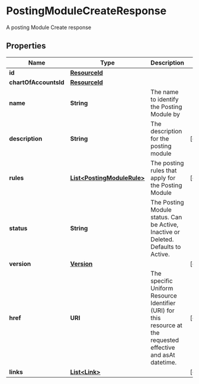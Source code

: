 

# PostingModuleCreateResponse

A posting Module Create response

## Properties

| Name | Type | Description | Notes |
|------------ | ------------- | ------------- | -------------|
|**id** | [**ResourceId**](ResourceId.md) |  |  |
|**chartOfAccountsId** | [**ResourceId**](ResourceId.md) |  |  |
|**name** | **String** | The name to identify the Posting Module by |  |
|**description** | **String** | The description for the posting module |  [optional] |
|**rules** | [**List&lt;PostingModuleRule&gt;**](PostingModuleRule.md) | The posting rules that apply for the Posting Module |  [optional] |
|**status** | **String** | The Posting Module status. Can be Active, Inactive or Deleted. Defaults to Active. |  |
|**version** | [**Version**](Version.md) |  |  [optional] |
|**href** | **URI** | The specific Uniform Resource Identifier (URI) for this resource at the requested effective and asAt datetime. |  [optional] |
|**links** | [**List&lt;Link&gt;**](Link.md) |  |  [optional] |



